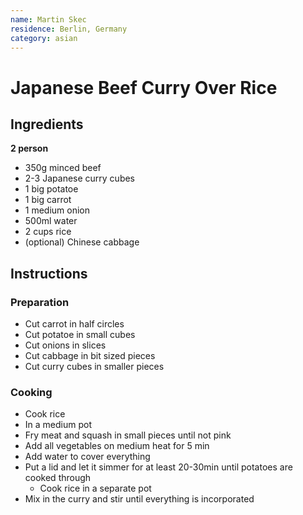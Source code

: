 ```yaml
---
name: Martin Skec
residence: Berlin, Germany
category: asian
---
```


# Japanese Beef Curry Over Rice

## Ingredients
**2 person**
* 350g minced beef
* 2-3 Japanese curry cubes 
* 1 big potatoe
* 1 big carrot
* 1 medium onion
* 500ml water
* 2 cups rice
* (optional) Chinese cabbage

## Instructions
### Preparation
* Cut carrot in half circles
* Cut potatoe in small cubes
* Cut onions in slices
* Cut cabbage in bit sized pieces
* Cut curry cubes in smaller pieces

### Cooking
* Cook rice
* In a medium pot
* Fry meat and squash in small pieces until not pink
* Add all vegetables on medium heat for 5 min
* Add water to cover everything
* Put a lid and let it simmer for at least 20-30min until potatoes are cooked through
  * Cook rice in a separate pot
* Mix in the curry and stir until everything is incorporated
